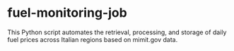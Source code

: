 # fuel-monitoring-job
This Python script automates the retrieval, processing, and storage of daily fuel prices across Italian regions based on mimit.gov data.
